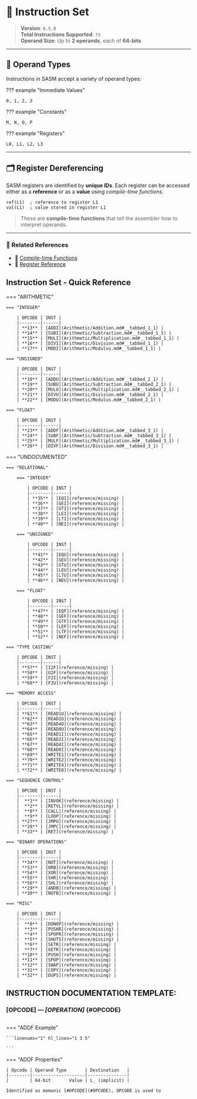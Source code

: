# 🧠 Instruction Set

> **Version**: `0.5.0`  
> **Total Instructions Supported**: `73`  
> **Operand Size**: Up to **2 operands**, each of **64-bits**

---

## 🧩 Operand Types

Instructions in SASM accept a variety of operand types:

??? example "Immediate Values"

    0, 1, 2, 3

??? example "Constants"

    M, N, O, P

??? example "Registers"

    L0, L1, L2, L3

---

## 🗂️ Register Dereferencing

SASM registers are identified by **unique IDs**. Each register can be accessed either as a **reference** or as a **value** using _compile-time functions_.

```sasm
ref(L1)  ; reference to register L1
val(L1)  ; value stored in register L1
```

> These are **compile-time functions** that tell the assembler how to interpret operands.

---

### 🔗 Related References

- 📄 [Compile-time Functions](../reference/compile_time_functions.md) <!-- Update this link -->
- 📄 [Register Reference](../reference/registers.md) <!-- Update this link -->

## Instruction Set - Quick Reference

=== "ARITHMETIC"

    === "INTEGER"

        | OPCODE | INST |
        |--------|------|
        | **13** | [ADDI](Arithmetic/Addition.md#__tabbed_1_1) |
        | **14** | [SUBI](Arithmetic/Subtraction.md#__tabbed_1_1) |
        | **15** | [MULI](Arithmetic/Multiplication.md#__tabbed_1_1) |
        | **16** | [DIVI](Arithmetic/Division.md#__tabbed_1_1) |
        | **17** | [MODI](Arithmetic/Modulus.md#__tabbed_1_1) |

    === "UNSIGNED"

        | OPCODE | INST |
        |--------|------|
        | **18** | [ADDU](Arithmetic/Addition.md#__tabbed_2_1) |
        | **19** | [SUBU](Arithmetic/Subtraction.md#__tabbed_2_1) |
        | **20** | [MULU](Arithmetic/Multiplication.md#__tabbed_2_1) |
        | **21** | [DIVU](Arithmetic/Division.md#__tabbed_2_1) |
        | **22** | [MODU](Arithmetic/Modulus.md#__tabbed_2_1) |

    === "FLOAT"

        | OPCODE | INST |
        |--------|------|
        | **23** | [ADDF](Arithmetic/Addition.md#__tabbed_3_1) |
        | **24** | [SUBF](Arithmetic/Subtraction.md#__tabbed_3_1) |
        | **25** | [MULF](Arithmetic/Multiplication.md#__tabbed_3_1) |
        | **26** | [DIVF](Arithmetic/Division.md#__tabbed_3_1) |

=== "UNDOCUMENTED"

    === "RELATIONAL"

        === "INTEGER"

            | OPCODE | INST |
            |--------|------|
            | **35** | [EQI](reference/missing) |
            | **36** | [GEI](reference/missing) |
            | **37** | [GTI](reference/missing) |
            | **38** | [LEI](reference/missing) |
            | **39** | [LTI](reference/missing) |
            | **40** | [NEI](reference/missing) |

        === "UNSIGNED"

            | OPCODE | INST |
            |--------|------|
            | **41** | [EQU](reference/missing) |
            | **42** | [GEU](reference/missing) |
            | **43** | [GTU](reference/missing) |
            | **44** | [LEU](reference/missing) |
            | **45** | [LTU](reference/missing) |
            | **46** | [NEU](reference/missing) |

        === "FLOAT"

            | OPCODE | INST |
            |--------|------|
            | **47** | [EQF](reference/missing) |
            | **48** | [GEF](reference/missing) |
            | **49** | [GTF](reference/missing) |
            | **50** | [LEF](reference/missing) |
            | **51** | [LTF](reference/missing) |
            | **52** | [NEF](reference/missing) |

    === "TYPE CASTING"

        | OPCODE | INST |
        |--------|------|
        | **57** | [I2F](reference/missing) |
        | **58** | [U2F](reference/missing) |
        | **59** | [F2I](reference/missing) |
        | **60** | [F2U](reference/missing) |

    === "MEMORY ACCESS"

        | OPCODE | INST |
        |--------|------|
        | **61** | [READ1U](reference/missing) |
        | **62** | [READ2U](reference/missing) |
        | **63** | [READ4U](reference/missing) |
        | **64** | [READ8U](reference/missing) |
        | **65** | [READ1I](reference/missing) |
        | **66** | [READ2I](reference/missing) |
        | **67** | [READ4I](reference/missing) |
        | **68** | [READ8I](reference/missing) |
        | **69** | [WRITE1](reference/missing) |
        | **70** | [WRITE2](reference/missing) |
        | **71** | [WRITE4](reference/missing) |
        | **72** | [WRITE8](reference/missing) |

    === "SEQUENCE CONTROL"

        | OPCODE | INST |
        |--------|------|
        |  **1** | [INVOK](reference/missing) |
        |  **2** | [RETVL](reference/missing) |
        |  **8** | [CALL](reference/missing) |
        |  **9** | [LOOP](reference/missing) |
        | **27** | [JMPU](reference/missing) |
        | **28** | [JMPC](reference/missing) |
        | **33** | [RET](reference/missing) |

    === "BINARY OPERATIONS"

        | OPCODE | INST |
        |--------|------|
        | **34** | [NOT](reference/missing) |
        | **53** | [ORB](reference/missing) |
        | **54** | [XOR](reference/missing) |
        | **55** | [SHR](reference/missing) |
        | **56** | [SHL](reference/missing) |
        | **29** | [ANDB](reference/missing) |
        | **30** | [NOTB](reference/missing) |

    === "MISC"

        | OPCODE | INST |
        |--------|------|
        |  **0** | [DONOP](reference/missing) |
        |  **3** | [PUSHR](reference/missing) |
        |  **4** | [SPOPR](reference/missing) |
        |  **5** | [SHUTS](reference/missing) |
        |  **6** | [SETR](reference/missing) |
        |  **7** | [GETR](reference/missing) |
        | **10** | [PUSH](reference/missing) |
        | **11** | [SPOP](reference/missing) |
        | **12** | [SWAP](reference/missing) |
        | **31** | [COPY](reference/missing) |
        | **32** | [DUPS](reference/missing) |

## INSTRUCTION DOCUMENTATION TEMPLATE:

### [OPCODE] — _[OPERATION]_ {#OPCODE}

```title="Algorithm"

```

<div class="result" markdown>

=== "ADDF Example"

    ```linenums="1" hl_lines="1 3 5"

    ```

=== "ADDF Properties"

    | Opcode | Operand Type       | Destination   |
    |--------|--------------------|---------------|
    |        | 64-bit       Value | L_ (implicit) |

    Identified as memonic [#OPCODE](#OPCODE), OPCODE is used to

</div>
